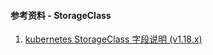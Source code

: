 #### 参考资料 - StorageClass

1. [kubernetes StorageClass 字段说明 (v1.18.x)](https://v1-18.docs.kubernetes.io/docs/reference/generated/kubernetes-api/v1.18/#storageclass-v1-storage-k8s-io)

